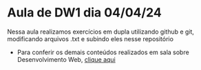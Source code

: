 # Aula de DW1 dia 04/04/24
Nessa aula realizamos exercícios em dupla utilizando github e git, modificando arquivos .txt e subindo eles nesse repositório 

* Para conferir os demais conteúdos realizados em sala sobre Desenvolvimento Web, [clique aqui](https://github.com/ViniciusCassemira/DesenvolvimentoWeb)
